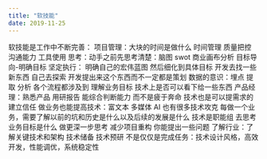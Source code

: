 ```yaml
---
title: "软技能"
date: 2019-11-25
---
```


软技能是工作中不断完善：
项目管理：大块的时间是做什么 时间管理 质量把控 沟通能力 工具使用
思考：动手之前先思考清楚：脑图  swot 商业画布分析
目标导向-明确目标 坚定执行：
明确自己的宏伟蓝图 然后细化到具体目标
开发去找一些新东西 自己去探索 开发提出来这个东西而不一定都是策划
数据的意识：埋点 提取 分析 各个流程都涉及到
理解业务目标 技术上是否可以看下给一些东西
产品经理：熟悉产品 用研报告 能综合判断能力 而不是疲于奔命 技术也是可以提需求的 建立信任
做业务也能提高技术：富文本 多媒体 AI 也有很多技术攻克
每做一个业务，需要了解以前的坑和历史是什么以及后续的发展是什么
技术是职能组
去思考业务目标是什么 做更深一步思考 减少项目重构  你能提出一些问题 
了解行业：了解关键技术和架构 技术储备 技术预研
不是仅仅是完成任务：技术设计风格，高效开发，性能调优，系统稳定性